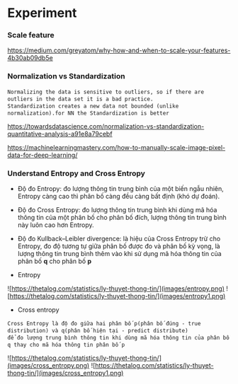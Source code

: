 # Experiment

### Scale feature
https://medium.com/greyatom/why-how-and-when-to-scale-your-features-4b30ab09db5e

### Normalization vs Standardization
```
Normalizing the data is sensitive to outliers, so if there are outliers in the data set it is a bad practice. 
Standardization creates a new data not bounded (unlike normalization).for NN the Standardization is better 
```

https://towardsdatascience.com/normalization-vs-standardization-quantitative-analysis-a91e8a79cebf

https://machinelearningmastery.com/how-to-manually-scale-image-pixel-data-for-deep-learning/

### Understand Entropy and Cross Entropy

- Độ đo Entropy: đo lượng thông tin trung bình của một biến ngẫu nhiên, Entropy càng cao thì phân bố càng đều càng bất định (khó dự đoán).
- Độ đo Cross Entropy: đo lượng thông tin trung bình khi dùng mã hóa thông tin của một phân bố cho phân bố đích, lượng thông tin trung bình này luôn cao hơn Entropy.
- Độ đo Kullback–Leibler divergence: là hiệu của Cross Entropy trừ cho Entropy, đo độ tương tự giữa phân bố được đo và phân bố kỳ vọng, là lượng thông tin trung bình thêm vào khi sử dụng mã hóa thông tin của phân bố **q** cho phân bố **p**


- Entropy

![https://thetalog.com/statistics/ly-thuyet-thong-tin/](images/entropy.png)
![https://thetalog.com/statistics/ly-thuyet-thong-tin/](images/entropy1.png)

- Cross entropy
```
Cross Entropy là độ đo giữa hai phân bố p(phân bố đúng - true distribution) và q(phân bố hiện tại - predict distribute)
để đo lượng trung bình thông tin khi dùng mã hóa thông tin của phân bố q thay cho mã hóa thông tin phân bố p
```
![https://thetalog.com/statistics/ly-thuyet-thong-tin/](images/cross_entropy.png)
![https://thetalog.com/statistics/ly-thuyet-thong-tin/](images/cross_entropy1.png)





